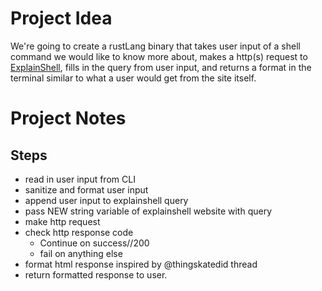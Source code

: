 # Project Idea
We're going to create a rustLang binary that takes user input of a shell command we would like to know more about, makes a http(s) request to [ExplainShell](https://explainshell.com/#), fills in the query from user input, and returns a format in the terminal similar to what a user would get from the site itself. 


# Project Notes
## Steps
- read in user input from CLI
- sanitize and format user input
- append user input to explainshell query
- pass NEW string variable of explainshell website with query
- make http request
- check http response code
	- Continue on success//200
	- fail on anything else
- format html response inspired by @thingskatedid thread
- return formatted response to user.